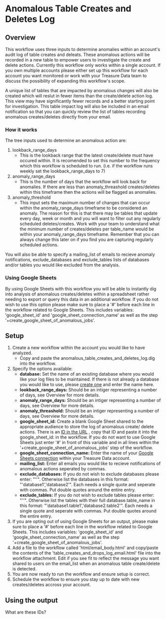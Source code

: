 Anomalous Table Creates and Deletes Log
======

## Overview

This workflow uses three inputs to determine anomalies within an account's audit log of table creates and deleats.
These anomalous actions will be recorded in a new table to empower users to investigate the create and delete actions.
Currently this workflow only works within a single account. If you own multiple accounts please either set up this
workflow for each account you want monitored or work with your Treasure Data team to discuss the possibility of expanding
this workflow's scope. 

A unique list of tables that are impacted by anomalous changes will also be created which will reslut in fewer items than
the create/delete action log. This view may have significantly fewer records and a better starting point for investigation.
This table impact log will also be included in an email notification so that you can quickly review the list of tables
recording anomalous creates/deletes directly from your email.

### How it works
The tree inputs used to determine an anomalous action are:
1. lookback_range_days
    * This is the lookback range that the latest create/delete must have occured within. It is recomended to set this
number to the frequency which this workflow is scheduled to run. (i.e. if the workflow runs weekly set the
lookback_range_days to 7)
2. anomaly_range_days
    * This is the number of days that the workflow will look back for anomalies. If there are less than anomaly_threashold
creates/deletes within this timeframe then the actions will be flagged as anomalies.
3. anomaly_threshold
    * This input sets the maximum number of changes that can occur within the anomaly_range_days timeframe to be considered
an anomaly. The reason for this is that there may be tables that update every day, week or month and you will want to
filter out any regularly scheduled deletes/creates. Work with your team to understand what the minimum number of
creates/deletes per table_name would be within your anomaly_range_days timeframe. Remember that you can always change
this later on if you find you are capturing regularly scheduled actions.

You will also be able to specify a mailing_list of emails to recieve anomaly notifications, exclude_databases and 
exclude_tables lists of databases and/or tables you would like excluded from the analysis.

### Using Google Sheets

By using Google Sheets with this workflow you will be able to instantly dig into analysis of anomalous creates/deletes
within a spreadsheet rather needing to export or query this data in an additional workflow. If you do not wish to use
this option please make sure to place a '#' before each line in the workflow related to Google Sheets. This includes 
variables: 'google_sheet_id' and 'google_sheet_connection_name' as well as the step '+create_google_sheet_of_anomalous_jobs'.


## Setup

1. Create a new workflow within the account you would like to have analyzed.
    * Copy and paste the anomalous_table_creates_and_deletes_log.dig into the workflow.
2. Specify the options available:
    * **database:** Set the name of an existing database where you would like your log files to be maintained. If there is not
already a database you would like to use, please [create one](https://support.treasuredata.com/hc/en-us/articles/360001266348-Database-and-Table-Management) 
and enter the name here.
    * **lookback_range_days:** Should be an intiger representing a number of days, see Overview for more details.
    * **anomaly_range_days:** Should be an intiger representing a number of days, see Overview for more details.
    * **anomaly_threashold:** Should be an intiger representing a number of days, see Overview for more details.
    * **google_sheet_id:** Create a blank Google Sheet shared to the appropriate audience to store the log of anomalous create/
delete actions. There is an 
[ID in the URL](https://developers.google.com/sheets/api/guides/concepts)
, copy that ID and paste it into the google_sheet_id: in the workflow. If you do not want to use Google Sheets just enter
'#' in front of this variable and in all lines within the '+create_google_sheet_of_anomalous_jobs' step of the workflow.
    * **google_sheet_connection_name:** Enter the name of your 
[Google Sheets connection](https://support.treasuredata.com/hc/en-us/articles/360009671913-Google-Sheets-Export)
within your Treasure Data account.
    * **mailing_list:** Enter all emails you would like to recieve notifications of anomalous actions seperated by commas.
    * **exclude_databases:** If you do not wish to exclude databases please enter: "''". Otherwise list the databases in this
format: "'database1','database2'". Each needs a single quote and seperate with commas. Put double quotes around the 
entire entry.
    * **exclude_tables:** If you do not wish to exclude tables please enter: "''". Otherwise list the tables with their full
database.table_name in this format: "'database1.table1','database2.table2'". Each needs a single quote and seperate with 
commas. Put double quotes around the entire entry.
3. If you are opting out of using Google Sheets for an output, please make sure to place a '#' before each line in the
workflow related to Google Sheets. This includes variables: 'google_sheet_id' and 'google_sheet_connection_name' as well as 
the step '+create_google_sheet_of_anomalous_jobs'.
4. Add a file to the workflow called 'html/email_body.html' and copy/paste the contents of the 'table_creates_and_drops_log_email.html' file into the workflow attachment. Edit if you see fit to reflect the message you want shared to users on the email_list when an anomalous table create/delete is detected.
5. You are now ready to run the workflow and ensure setup is correct.
6. Schedule the workflow to ensure you stay up to date with new creates/deletes accross your account.

## Using the output

What are these IDs?
